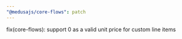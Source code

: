 ```yaml
---
"@medusajs/core-flows": patch
---
```


fix(core-flows): support 0 as a valid unit price for custom line items
